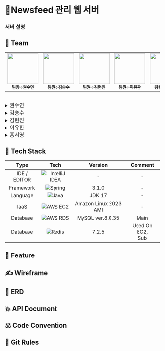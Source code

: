 # 📰Newsfeed 관리 웹 서버 
### 서버 설명
## 🤝 Team

<table>
  <tbody>
    <tr>
      <td align="center"><a href="https://github.com/ggumi030"><img src="https://avatars.githubusercontent.com/u/130031828?v=4" width="100px;" alt=""/><br /><sub><b> 팀장 : 권수연 </b></sub></a><br /></td>
      <td align="center"><a href="https://github.com/seungsuuu"><img src="https://avatars.githubusercontent.com/u/48900537?v=4" width="100px;" alt=""/><br /><sub><b> 팀원 : 김승수 </b></sub></a><br /></td>
      <td align="center"><a href="https://github.com/andrew75313"><img src="https://avatars.githubusercontent.com/u/161192870?v=4" width="100px;" alt=""/><br /><sub><b> 팀원 : 김현진 </b></sub></a><br /></td>
      <td align="center"><a href="https://github.com/Berithx"><img src="https://avatars.githubusercontent.com/u/154594004?v=4" width="100px;" alt=""/><br /><sub><b> 팀원 : 이유환 </b></sub></a><br /></td>
      <td align="center"><a href="https://github.com/hongsy521"><img src="https://avatars.githubusercontent.com/u/124027140?v=4" width="100px;" alt=""/><br /><sub><b> 팀원 : 홍서영 </b></sub></a><br /></td>
    </tr>
  </tbody>
</table>
<br/>

<details>
<summary><big>권수연</big></summary>
<div markdown="1">

- Security Filter
    - AuthenticationFilter 설계 및 구현
    - AuthorizationFilter 설계 및 구현
- Feed 좋아요 API
    - Feed 좋아요 증감 API 구현
- Exception Handler Design
    - Exception Handling Response 일원화
    - Filter Exception 처리
    - Global Exception 처리
</div>
</details>

<details>
<summary><big>김승수</big></summary>
<div markdown="1">

- JwtProvide
    - JWT(AT, RT) 생성, 검증 및 재발행 클래스 설계 및 구현
- Comment
    - Comment Entity 설계 및 연관관계 설정
    - Comment CRUD API 구현
</div>
</details>

<details>
<summary><big>김현진</big></summary>
<div markdown="1">

- Wireframe Design
- Feed
    - Feed Entity 설계 및 구현
    - Feed CRUD API 구현
    - Pagination 처리
    - Feed 생성일자/좋아요 기준 정렬 조회
    - 기간별 조회
</div>
</details>

<details>
<summary><big>이유환</big></summary>
<div markdown="1">

- Redis 환경 구축
- Security
    - WebSecurity 설계 및 구현
    - UserDetails 구현
    - User 로그아웃 API 구현
- Email Authentication
    - 회원가입 간 사용된 Email 활용, 인증번호 발송 API 구현
    - 발송된 인증번호 검증 및 User 상태 전환 API 구현
</div>
</details>

<details>
<summary><big>홍서영</big></summary>
<div markdown="1">

- User
    - User Entity 설계 및 구현
    - 회원가입 API 구현
    - 회원탈퇴 API 구현
    - User 프로필 조회 API 구현
    - User 프로필 수정 API 구현
- Comment 좋아요
    - Comment 좋아요 증감 API 구현
</div>
</details>

## 🤖 Tech Stack
|     Type     |                                                                        Tech                                                                         |        Version        |        Comment        |
|:------------:|:---------------------------------------------------------------------------------------------------------------------------------------------------:|:---------------------:|:---------------------:|
| IDE / EDITOR |            ![IntelliJ IDEA](https://img.shields.io/badge/IntelliJIDEA-000000.svg?style=for-the-badge&logo=intellij-idea&logoColor=white)            |           -           |           -           |
|  Framework   |                  ![Spring](https://img.shields.io/badge/springBoot-%236DB33F.svg?style=for-the-badge&logo=spring&logoColor=white)                   |         3.1.0         |           -           |
|   Language   |                      ![Java](https://img.shields.io/badge/java-%23ED8B00.svg?style=for-the-badge&logo=openjdk&logoColor=white)                      |        JDK 17         |           -           |
|     IaaS     | ![AWS EC2](https://img.shields.io/badge/AWS_EC2-RDS?style=for-the-badge&logo=amazonec2&logoColor=white&logoSize=amg&labelColor=FF9900&color=FF9900) | Amazon Linux 2023 AMI |           -           |
|   Database   | ![AWS RDS](https://img.shields.io/badge/AWS_RDS-RDS?style=for-the-badge&logo=amazonrds&logoColor=white&logoSize=amg&labelColor=527FFF&color=527FFF) |   MySQL ver.8.0.35    |         Main          |
|   Database   |                      ![Redis](https://img.shields.io/badge/redis-%23DD0031.svg?style=for-the-badge&logo=redis&logoColor=white)                      |         7.2.5         | Used On EC2, <br> Sub |

## 🚀 Feature


## ✍ Wireframe


## 🔗 ERD


## 💥 API Document

## ⚖️ Code Convention

## 📏 Git Rules